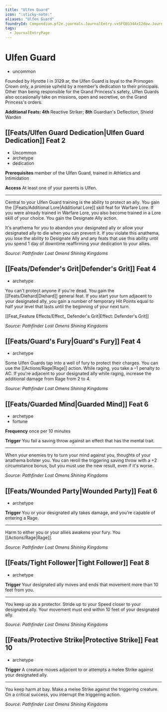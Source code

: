 ```yaml
---
title: "Ulfen Guard"
icon: ":sticky-note:"
aliases: "Ulfen Guard"
foundryId: Compendium.pf2e.journals.JournalEntry.vx5FGEG34AxI2dow.JournalEntryPage.AgfaSXYYYvPhxn8L
tags:
  - JournalEntryPage
---
```


# Ulfen Guard
*   uncommon

Founded by Hyrotte I in 3129 ar, the Ulfen Guard is loyal to the Primogen Crown only, a promise upheld by a member's dedication to their principals. Other than being responsible for the Grand Princess's safety, Ulfen Guards also occasionally take on missions, open and secretive, on the Grand Princess's orders.

**Additional Feats: 4th** Reactive Striker; **8th** Guardian's Deflection, Shield Warden

## [[Feats/Ulfen Guard Dedication|Ulfen Guard Dedication]] Feat 2

*   Uncommon
*   archetype
*   dedication

**Prerequisites** member of the Ulfen Guard, trained in Athletics and Intimidation

**Access** At least one of your parents is Ulfen.

* * *

Central to your Ulfen Guard training is the ability to protect an ally. You gain the [[Feats/Additional Lore|Additional Lore]] skill feat for Warfare Lore. If you were already trained in Warfare Lore, you also become trained in a Lore skill of your choice. You gain the Designate Ally action.

It's anathema for you to abandon your designated ally or allow your designated ally to die when you can prevent it. If you violate this anathema, you lose the ability to Designate Ally and any feats that use this ability until you spend 1 day of downtime reaffirming your dedication to your allies.

_Source: Pathfinder Lost Omens Shining Kingdoms_

## [[Feats/Defender's Grit|Defender's Grit]] Feat 4

*   archetype

You can't protect anyone if you're dead. You gain the [[Feats/Diehard|Diehard]] general feat. If you start your turn adjacent to your designated ally, you gain a number of temporary Hit Points equal to half your level that lasts until the beginning of your next turn.

[[Feat_Feature Effects/Effect_ Defender's Grit|Effect: Defender's Grit]]

_Source: Pathfinder Lost Omens Shining Kingdoms_

## [[Feats/Guard's Fury|Guard's Fury]] Feat 4

*   archetype

Some Ulfen Guards tap into a well of fury to protect their charges. You can use the [[Actions/Rage|Rage]] action. While raging, you take a –1 penalty to AC. If you're adjacent to your designated ally while raging, increase the additional damage from Rage from 2 to 4.

_Source: Pathfinder Lost Omens Shining Kingdoms_

## [[Feats/Guarded Mind|Guarded Mind]] Feat 6

*   archetype
*   fortune

**Frequency** once per 10 minutes

**Trigger** You fail a saving throw against an effect that has the mental trait.

* * *

When your enemies try to turn your mind against you, thoughts of your anathema bolster you. You can reroll the triggering saving throw with a +2 circumstance bonus, but you must use the new result, even if it's worse.

_Source: Pathfinder Lost Omens Shining Kingdoms_

## [[Feats/Wounded Party|Wounded Party]] Feat 6

*   archetype

**Trigger** You or your designated ally takes damage, and you're capable of entering a Rage.

* * *

Harm to either you or your allies awakens your fury. You [[Actions/Rage|Rage]].

_Source: Pathfinder Lost Omens Shining Kingdoms_

## [[Feats/Tight Follower|Tight Follower]] Feat 8

*   archetype

**Trigger** Your designated ally moves and ends that movement more than 10 feet from you.

* * *

You keep up as a protector. Stride up to your Speed closer to your designated ally. Your movement must end within 10 feet of your designated ally.

_Source: Pathfinder Lost Omens Shining Kingdoms_

## [[Feats/Protective Strike|Protective Strike]] Feat 10

*   archetype

**Trigger** A creature moves adjacent to or attempts a melee Strike against your designated ally.

* * *

You keep harm at bay. Make a melee Strike against the triggering creature. On a critical success, you interrupt the triggering action.

_Source: Pathfinder Lost Omens Shining Kingdoms_